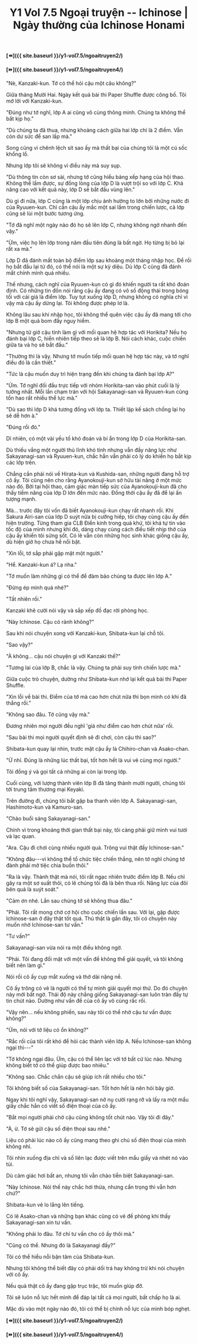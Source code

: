 ﻿---
layout: post
title: Y1 Vol 7.5 Ngoại truyện -- Ichinose | Ngày thường của Ichinose Honami
permalink: /y1-vol7.5/ngoaitruyen3/
---

**[⏪]({{ site.baseurl }}/y1-vol7.5/ngoaitruyen2/)**

**[⏩]({{ site.baseurl }}/y1-vol7.5/ngoaitruyen4/)**

\"Nè, Kanzaki-kun. Tớ có thể hỏi cậu một câu không?\"

Giữa tháng Mười Hai. Ngày kết quả bài thi Paper Shuffle được công bố. Tôi mở lời với Kanzaki-kun.

\"Đúng như tớ nghĩ, lớp A ai cũng vô cùng thông minh. Chúng ta không thể bắt kịp họ.\"

\"Dù chúng ta đã thua, nhưng khoảng cách giữa hai lớp chỉ là 2 điểm. Vẫn còn dư sức để san lấp mà.\"

Song cũng vì chênh lệch sít sao ấy mà thất bại của chúng tôi là một cú sốc khổng lồ.

Nhưng lớp tôi sẽ không vì điều này mà suy sụp.

\"Dù thông tin còn sơ sài, nhưng tớ cũng hiểu bảng xếp hạng của hội thao. Không thể lầm được, sự đồng lòng của lớp D là vượt trội so với lớp C. Khả năng cao với kết quả này, lớp D sẽ bắt đầu vùng lên.\"

Dù gì đi nữa, lớp C cũng là một lớp chịu ảnh hưởng to lớn bởi những nước đi của Ryuuen-kun. Chỉ cần cậu ấy mắc một sai lầm trong chiến lược, cả lớp cũng sẽ lùi một bước tương ứng.

\"Tớ đã nghĩ một ngày nào đó họ sẽ lên lớp C, nhưng không ngờ nhanh đến vậy.\"

\"Ừm, việc họ lên lớp trong năm đầu tiên đúng là bất ngờ. Họ từng bị bỏ lại rất xa mà.\"

Lớp D đã đánh mất toàn bộ điểm lớp sau khoảng một tháng nhập học. Để rồi họ bắt đầu lại từ đó, có thể nói là một sự kỳ diệu. Dù lớp C cũng đã đánh mất chính mình quá nhiều.

Thế nhưng, cách nghĩ của Ryuuen-kun có gì đó khiến người ta rất khó đoán định. Có những tin đồn nói rằng cậu ấy đang có vô số động thái trong bóng tối với cái giá là điểm lớp. Tuy tụt xuống lớp D, nhưng không có nghĩa chỉ vì vậy mà cậu ấy dừng lại. Tôi không được phép lơ là.

Không lâu sau khi nhập học, tôi không thể quên việc cậu ấy đã mang tới cho lớp B một quả bom đầy nguy hiểm.

\"Nhưng từ giờ cậu tính làm gì với mối quan hệ hợp tác với Horikita? Nếu họ đánh bại lớp C, hiển nhiên tiếp theo sẽ là lớp B. Nói cách khác, cuộc chiến giữa ta và họ sẽ bắt đầu.\"

\"Thường thì là vậy. Nhưng tớ muốn tiếp mối quan hệ hợp tác này, và tớ nghĩ điều đó là cần thiết.\"

\"Tức là cậu muốn duy trì hiện trạng đến khi chúng ta đánh bại lớp A?\"

\"Ừm. Tớ nghĩ đối đầu trực tiếp với nhóm Horikita-san vào phút cuối là lý tưởng nhất. Mỗi lần chạm trán với hội Sakayanagi-san và Ryuuen-kun cũng tổn hao rất nhiều thể lực mà.\"

\"Dù sao thì lớp D khá tương đồng với lớp ta. Thiết lập kế sách chống lại họ sẽ dễ hơn à.\"

\"Đúng rồi đó.\"

Dĩ nhiên, có một vài yếu tố khó đoán và bí ẩn trong lớp D của Horikita-san.

Dù thiếu vắng một người thủ lĩnh khó tính nhưng vẫn đầy năng lực như Sakayanagi-san và Ryuuen-kun, chắc hẳn vẫn phải có lý do khiến họ bắt kịp các lớp trên.

Chẳng cần phải nói về Hirata-kun và Kushida-san, những người đang hỗ trợ cô ấy. Tôi cũng nên cho rằng Ayanokouji-kun sở hữu tài năng ở một mức nào đó. Bởi tại hội thao, cảm giác màn tiếp sức của Ayanokouji-kun đã cho thấy tiềm năng của lớp D lớn đến mức nào. Đồng thời cậu ấy đã để lại ấn tượng mạnh.

Mà... trước đây tôi vốn đã biết Ayanokouji-kun chạy rất nhanh rồi. Khi Sakura Airi-san của lớp D suýt nữa bị cưỡng hiếp, tôi chạy cùng cậu ấy đến hiện trường. Từng tham gia CLB Điền kinh trong quá khứ, tôi khá tự tin vào tốc độ của mình nhưng khi đó, dáng chạy cùng cách điều tiết nhịp thở của cậu ấy khiến tôi sửng sốt. Có lẽ vẫn còn những học sinh khác giống cậu ấy, dù hiện giờ họ chưa hề nổi bật.

\"Xin lỗi, tớ sắp phải gặp mặt một người.\"

\"Hể. Kanzaki-kun á? Lạ nha.\"

\"Tớ muốn làm những gì có thể để đảm bảo chúng ta được lên lớp A.\"

\"Đừng ép mình quá nhé?\"

\"Tất nhiên rồi.\"

Kanzaki khẽ cười nói vậy và sắp xếp đồ đạc rời phòng học.

\"Này Ichinose. Cậu có rảnh không?\"

Sau khi nói chuyện xong với Kanzaki-kun, Shibata-kun lại chỗ tôi.

\"Sao vậy?\"

\"À không... cậu nói chuyện gì với Kanzaki thế?\"

\"Tương lai của lớp B, chắc là vậy. Chúng ta phải suy tính chiến lược mà.\"

Giữa cuộc trò chuyện, dường như Shibata-kun nhớ lại kết quả bài thi Paper Shuffle.

\"Xin lỗi về bài thi. Điểm của tớ mà cao hơn chút nữa thì bọn mình có khi đã thắng rồi.\"

\"Không sao đâu. Tớ cũng vậy mà.\"

Đương nhiên mọi người đều nghĩ \'giá như điểm cao hơn chút nữa\' rồi.

\"Sau bài thi mọi người quyết định sẽ đi chơi, còn cậu thì sao?\"

Shibata-kun quay lại nhìn, trước mặt cậu ấy là Chihiro-chan và Asako-chan.

\"Ừ nhỉ. Đúng là những lúc thất bại, tốt hơn hết là vui vẻ cùng mọi người.\"

Tôi đồng ý và gọi tất cả những ai còn lại trong lớp.

Cuối cùng, với lượng thành viên lớp B đã tăng thành mười người, chúng tôi tới trung tâm thương mại Keyaki.

Trên đường đi, chúng tôi bắt gặp ba thanh viên lớp A. Sakayanagi-san, Hashimoto-kun và Kamuro-san.

\"Chào buổi sáng Sakayanagi-san.\"

Chính vì trong khoảng thời gian thất bại này, tôi càng phải giữ mình vui tươi và lạc quan.

\"Ara. Cậu đi chơi cùng nhiều người quá. Trông vui thật đấy Ichinose-san.\"

\"Không đâu---vì không thể tổ chức tiệc chiến thắng, nên tớ nghĩ chúng tớ đành phải mở tiệc chia buồn thôi.\"

\"Ra là vậy. Thành thật mà nói, tôi rất ngạc nhiên trước điểm lớp B. Nếu chỉ gây ra một sơ suất thôi, có lẽ chúng tôi đã là bên thua rồi. Năng lực của đôi bên quả là suýt soát.\"

\"Cảm ơn nhé. Lần sau chúng tớ sẽ không thua đâu.\"

\"Phải. Tôi rất mong chờ cơ hội cho cuộc chiến lần sau. Với lại, gặp được Ichinose-san ở đây thật tốt quá. Thú thật là gần đây, tôi có chuyện này muốn nhờ Ichinose-san tư vấn.\"

\"Tư vấn?\"

Sakayanagi-san vừa nói ra một điều không ngờ.

\"Phải. Tôi đang đối mặt với một vấn đề không thể giải quyết, và tôi không biết nên làm gì.\"

Nói rồi cô ấy cụp mắt xuống và thở dài nặng nề.

Cô ấy trông có vẻ là người có thể tự mình giải quyết mọi thứ. Do đó chuyện này mới bất ngờ. Thái độ này chẳng giống Sakayanagi-san luôn tràn đầy tự tin chút nào. Dường như vấn đề của cô ấy vô cùng rắc rối.

\"Vậy nên... nếu không phiền, sau này tôi có thể nhờ cậu tư vấn được không?\"

\"Ừm, nói với tớ liệu có ổn không?\"

\"Rắc rối của tôi rất khó để hỏi các thành viên lớp A. Nếu Ichinose-san không ngại thì---\"

\"Tớ không ngại đâu. Ừm, cậu có thể liên lạc với tớ bất cứ lúc nào. Nhưng không biết tớ có thể giúp được bao nhiêu.\"

\"Không sao. Chắc chắn cậu sẽ giúp ích rất nhiều cho tôi.\"

Tôi không biết số của Sakayanagi-san. Tốt hơn hết là nên hỏi bây giờ.

Ngay khi tôi nghĩ vậy, Sakayanagi-san nở nụ cười rạng rỡ và lấy ra một mẩu giấy chắc hẳn có viết số điện thoại của cô ấy.

\"Bắt mọi người phải chờ cậu cũng không tốt chút nào. Vậy tôi đi đây.\"

\"À, ừ. Tớ sẽ gửi cậu số điện thoại sau nhé.\"

Liệu có phải lúc nào cô ấy cũng mang theo ghi chú số điện thoại của mình không nhỉ.

Tôi nhìn xuống địa chỉ và số liên lạc được viết trên mẩu giấy và nhét nó vào túi.

Dù cảm giác hơi bất an, nhưng tôi vẫn chào tiễn biệt Sakayanagi-san.

\"Này Ichinose. Nói thế này chắc hơi thừa, nhưng cẩn trọng thì vẫn hơn chứ?\"

Shibata-kun vẻ lo lắng lên tiếng.

Có lẽ Asako-chan và những bạn khác cũng có vẻ đề phòng khi thấy Sakayanagi-san xin tư vấn.

\"Không phải lo đâu. Tớ chỉ tư vấn cho cô ấy thôi mà.\"

\"Cũng có thể. Nhưng đó là Sakayanagi đấy?\"

Tôi có thể hiểu nỗi bận tâm của Shibata-kun.

Nhưng tôi không thể biết đây có phải dối trá hay không trừ khi nói chuyện với cô ấy.

Nếu quả thật cô ấy đang gặp trục trặc, tôi muốn giúp đỡ.

Tôi sẽ luôn nỗ lực hết mình để đáp lại tất cả mọi người, bất chấp họ là ai.

Mặc dù vào một ngày nào đó, tôi có thể bị chính nỗ lực của mình bóp nghẹt.

**[⏪]({{ site.baseurl }}/y1-vol7.5/ngoaitruyen2/)**

**[⏩]({{ site.baseurl }}/y1-vol7.5/ngoaitruyen4/)**
